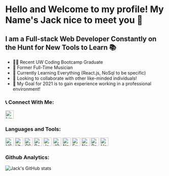 # Hello and Welcome to my profile! My Name's Jack nice to meet you 👋

## I am a Full-stack Web Developer Constantly on the Hunt for New Tools to Learn 📚
- 👨‍🎓 Recent UW Coding Bootcamp Graduate
- 🎷 Former Full-Time Musician
- 🌱 Currently Learning Everything (React.js, NoSql to be specific)
- 👥 Looking to collaborate with other like-minded individuals!
- 📅 My Goal for 2021 is to gain experience working in a professional environment!

### 📞 Connect With Me:
[<img src='https://cdn.jsdelivr.net/gh/devicons/devicon/icons/linkedin/linkedin-original.svg' alt='Linkedin Icon' width='26px'/>](https://www.linkedin.com/in/jack-bentsen/)

### Languages and Tools:
<img src='https://cdn.jsdelivr.net/gh/devicons/devicon/icons/vscode/vscode-original.svg' alt='VSCode Icon' width='26px'/>  <img src='https://cdn.jsdelivr.net/gh/devicons/devicon/icons/html5/html5-original.svg' alt='Html Icon' width='26px'/>  <img src='https://cdn.jsdelivr.net/gh/devicons/devicon/icons/css3/css3-original.svg' alt='CSS Icon' width='26px'/>  <img src='https://cdn.jsdelivr.net/gh/devicons/devicon/icons/bootstrap/bootstrap-plain.svg' alt='Bootstrap Icon' width='26px'/>  <img src='https://cdn.jsdelivr.net/gh/devicons/devicon/icons/javascript/javascript-original.svg' alt='Javascript Icon' width='26px'/>  <img src='https://cdn.jsdelivr.net/gh/devicons/devicon/icons/jquery/jquery-original.svg' alt='JQuery Icon' width='26px'/>  <img src='https://cdn.jsdelivr.net/gh/devicons/devicon/icons/npm/npm-original-wordmark.svg' alt='Npm Icon' width='26px'/>  <img src='https://cdn.jsdelivr.net/gh/devicons/devicon/icons/express/express-original.svg' alt='Express Icon' width='26px'/>  <img src='https://cdn.jsdelivr.net/gh/devicons/devicon/icons/nodejs/nodejs-original.svg' alt='Node.js Icon' width='26px'/>  <img src='https://cdn.jsdelivr.net/gh/devicons/devicon/icons/react/react-original.svg' alt='React Icon' width='26px'/>  <img src='https://cdn.jsdelivr.net/gh/devicons/devicon/icons/heroku/heroku-original.svg' alt='Heroku Icon' width='26px'/>

### Github Analytics:
![Jack's GitHub stats](https://github-readme-stats.vercel.app/api?username=atlas238&show_icons=true&theme=dark)

